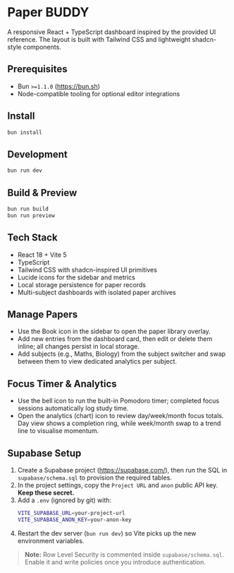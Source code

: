 # Paper BUDDY

A responsive React + TypeScript dashboard inspired by the provided UI reference. The layout is built with Tailwind CSS and lightweight shadcn-style components.

## Prerequisites
- Bun `>=1.1.0` (https://bun.sh)
- Node-compatible tooling for optional editor integrations

## Install
```sh
bun install
```

## Development
```sh
bun run dev
```

## Build & Preview
```sh
bun run build
bun run preview
```

## Tech Stack
- React 18 + Vite 5
- TypeScript
- Tailwind CSS with shadcn-inspired UI primitives
- Lucide icons for the sidebar and metrics
- Local storage persistence for paper records
- Multi-subject dashboards with isolated paper archives

## Manage Papers
- Use the Book icon in the sidebar to open the paper library overlay.
- Add new entries from the dashboard card, then edit or delete them inline; all changes persist in local storage.
- Add subjects (e.g., Maths, Biology) from the subject switcher and swap between them to view dedicated analytics per subject.

## Focus Timer & Analytics
- Use the bell icon to run the built-in Pomodoro timer; completed focus sessions automatically log study time.
- Open the analytics (chart) icon to review day/week/month focus totals. Day view shows a completion ring, while week/month swap to a trend line to visualise momentum.

## Supabase Setup
1. Create a Supabase project (https://supabase.com/), then run the SQL in `supabase/schema.sql` to provision the required tables.
2. In the project settings, copy the `Project URL` and `anon` public API key. **Keep these secret.**
3. Add a `.env` (ignored by git) with:
   ```sh
   VITE_SUPABASE_URL=your-project-url
   VITE_SUPABASE_ANON_KEY=your-anon-key
   ```
4. Restart the dev server (`bun run dev`) so Vite picks up the new environment variables.

> **Note:** Row Level Security is commented inside `supabase/schema.sql`. Enable it and write policies once you introduce authentication.
